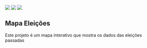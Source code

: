  
 <img src="https://img.shields.io/github/repo-size/hmscosta/mapa_Eleicoes?style=plastic"/>
 <img src="https://img.shields.io/github/languages/count/hmscosta/mapa_Eleicoes?style=plastic"/>
 <img src="https://img.shields.io/github/languages/top/hmscosta/mapa_Eleicoes?style=plastic"/>


## Mapa Eleições
Este projeto é um mapa interativo que mostra os dados das eleições passadas


